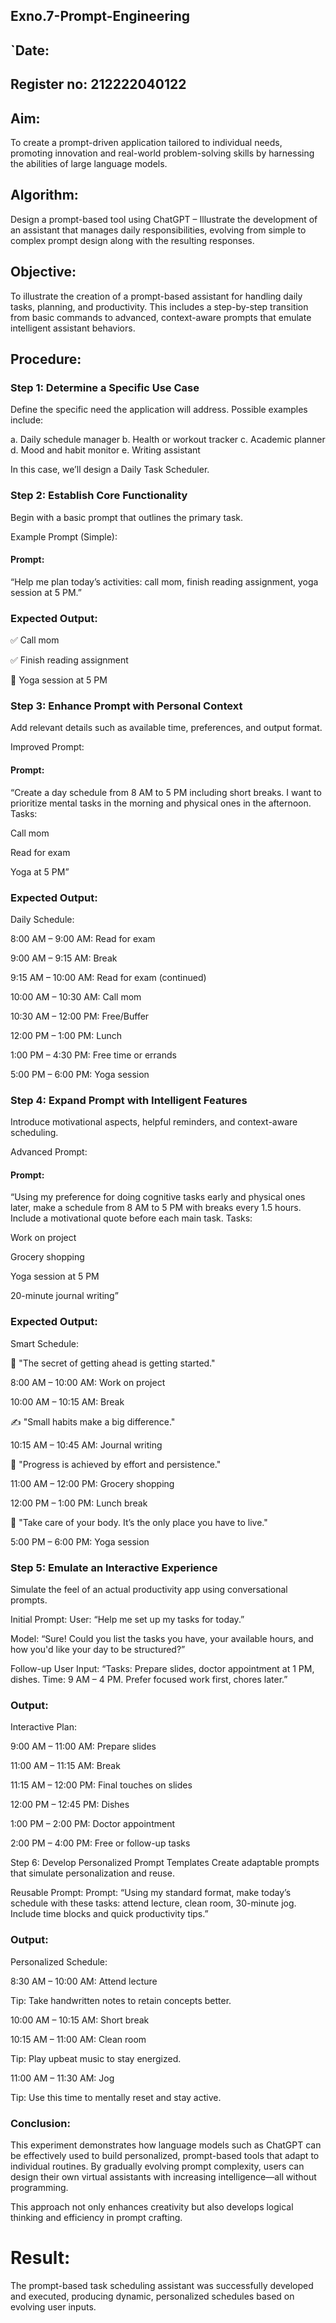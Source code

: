 ## Exno.7-Prompt-Engineering
## `Date:
## Register no: 212222040122
## Aim:
To create a prompt-driven application tailored to individual needs, promoting innovation and real-world problem-solving skills by harnessing the abilities of large language models.

## Algorithm:
Design a prompt-based tool using ChatGPT – Illustrate the development of an assistant that manages daily responsibilities, evolving from simple to complex prompt design along with the resulting responses.

## Objective:
To illustrate the creation of a prompt-based assistant for handling daily tasks, planning, and productivity. This includes a step-by-step transition from basic commands to advanced, context-aware prompts that emulate intelligent assistant behaviors.

## Procedure:
### Step 1: Determine a Specific Use Case
Define the specific need the application will address. Possible examples include:

a. Daily schedule manager
b. Health or workout tracker
c. Academic planner
d. Mood and habit monitor
e. Writing assistant

In this case, we’ll design a Daily Task Scheduler.

### Step 2: Establish Core Functionality
Begin with a basic prompt that outlines the primary task.

Example Prompt (Simple):
#### Prompt:
“Help me plan today’s activities: call mom, finish reading assignment, yoga session at 5 PM.”

### Expected Output:
✅ Call mom

✅ Finish reading assignment

🧘 Yoga session at 5 PM

### Step 3: Enhance Prompt with Personal Context
Add relevant details such as available time, preferences, and output format.

Improved Prompt:
#### Prompt:
“Create a day schedule from 8 AM to 5 PM including short breaks. I want to prioritize mental tasks in the morning and physical ones in the afternoon. Tasks:

Call mom

Read for exam

Yoga at 5 PM”

### Expected Output:
Daily Schedule:

8:00 AM – 9:00 AM: Read for exam

9:00 AM – 9:15 AM: Break

9:15 AM – 10:00 AM: Read for exam (continued)

10:00 AM – 10:30 AM: Call mom

10:30 AM – 12:00 PM: Free/Buffer

12:00 PM – 1:00 PM: Lunch

1:00 PM – 4:30 PM: Free time or errands

5:00 PM – 6:00 PM: Yoga session

### Step 4: Expand Prompt with Intelligent Features
Introduce motivational aspects, helpful reminders, and context-aware scheduling.

Advanced Prompt:
#### Prompt:
“Using my preference for doing cognitive tasks early and physical ones later, make a schedule from 8 AM to 5 PM with breaks every 1.5 hours. Include a motivational quote before each main task. Tasks:

Work on project

Grocery shopping

Yoga session at 5 PM

20-minute journal writing”

### Expected Output:
Smart Schedule:

📝 "The secret of getting ahead is getting started."

8:00 AM – 10:00 AM: Work on project

10:00 AM – 10:15 AM: Break

✍️ "Small habits make a big difference."

10:15 AM – 10:45 AM: Journal writing

🛒 "Progress is achieved by effort and persistence."

11:00 AM – 12:00 PM: Grocery shopping

12:00 PM – 1:00 PM: Lunch break

🧘 "Take care of your body. It’s the only place you have to live."

5:00 PM – 6:00 PM: Yoga session

### Step 5: Emulate an Interactive Experience
Simulate the feel of an actual productivity app using conversational prompts.

Initial Prompt:
User:
“Help me set up my tasks for today.”

Model:
“Sure! Could you list the tasks you have, your available hours, and how you'd like your day to be structured?”

Follow-up User Input:
“Tasks: Prepare slides, doctor appointment at 1 PM, dishes. Time: 9 AM – 4 PM. Prefer focused work first, chores later.”

### Output:
Interactive Plan:

9:00 AM – 11:00 AM: Prepare slides

11:00 AM – 11:15 AM: Break

11:15 AM – 12:00 PM: Final touches on slides

12:00 PM – 12:45 PM: Dishes

1:00 PM – 2:00 PM: Doctor appointment

2:00 PM – 4:00 PM: Free or follow-up tasks

Step 6: Develop Personalized Prompt Templates
Create adaptable prompts that simulate personalization and reuse.

Reusable Prompt:
Prompt:
“Using my standard format, make today’s schedule with these tasks: attend lecture, clean room, 30-minute jog. Include time blocks and quick productivity tips.”

### Output:
Personalized Schedule:

8:30 AM – 10:00 AM: Attend lecture

Tip: Take handwritten notes to retain concepts better.

10:00 AM – 10:15 AM: Short break

10:15 AM – 11:00 AM: Clean room

Tip: Play upbeat music to stay energized.

11:00 AM – 11:30 AM: Jog

Tip: Use this time to mentally reset and stay active.

### Conclusion:
This experiment demonstrates how language models such as ChatGPT can be effectively used to build personalized, prompt-based tools that adapt to individual routines. By gradually evolving prompt complexity, users can design their own virtual assistants with increasing intelligence—all without programming.

This approach not only enhances creativity but also develops logical thinking and efficiency in prompt crafting.

# Result:
The prompt-based task scheduling assistant was successfully developed and executed, producing dynamic, personalized schedules based on evolving user inputs.

